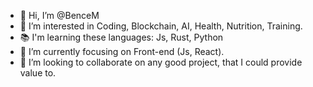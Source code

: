 - 👋 Hi, I’m @BenceM
- 👀 I’m interested in Coding, Blockchain, AI, Health, Nutrition, Training.
- 📚 I'm learning these languages: Js, Rust, Python
- 🌱 I’m currently focusing on Front-end (Js, React).
- 💞️ I’m looking to collaborate on any good project, that I could provide value to.

<!---
BenceM/BenceM is a ✨ special ✨ repository because its `README.md` (this file) appears on your GitHub profile.
You can click the Preview link to take a look at your changes.
--->
